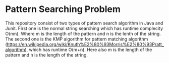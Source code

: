# Pattern Searching Problem
This repository consist of two types of pattern search algorithm in Java and Junit. First one is the normal string searching which has runtime complecity O(mn).
Where m is the length of the pattern and n is the lenth of the string.
The second one is the KMP algorithm for pattern matching algorithm (https://en.wikipedia.org/wiki/Knuth%E2%80%93Morris%E2%80%93Pratt_algorithm), which has runtime O(m+n).
Here also m is the length of the pattern and n is the length of the string.
